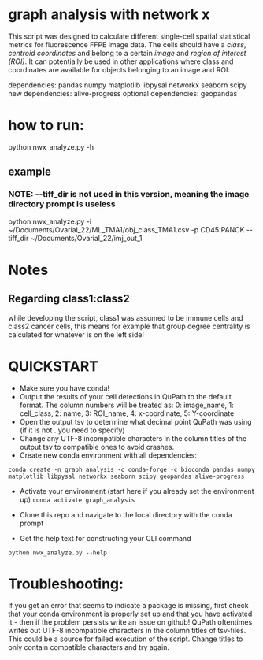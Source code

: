 # graph analysis with network x
This script was designed to calculate different single-cell spatial statistical metrics for fluorescence FFPE image data. The cells should have a _class_, _centroid coordinates_ and belong to a certain _image_ and _region of interest (ROI)_. It can potentially be used in other applications where class and coordinates are available for objects belonging to an image and ROI.

dependencies: pandas numpy matplotlib libpysal networkx seaborn scipy
new dependencies: alive-progress
optional dependencies: geopandas

# how to run:

python nwx_analyze.py -h

## example
### NOTE: --tiff_dir is not used in this version, meaning the image directory prompt is useless
python nwx_analyze.py -i ~/Documents/Ovarial_22/ML_TMA1/obj_class_TMA1.csv -p CD45:PANCK --tiff_dir ~/Documents/Ovarial_22/imj_out_1

# Notes

## Regarding class1:class2
while developing the script, class1 was assumed to be immune cells and class2 cancer cells, this means for example that group degree centrality is calculated for whatever is on the left side!

# QUICKSTART
* Make sure you have conda!
* Output the results of your cell detections in QuPath to the default format. The column numbers will be treated as: 0: image_name, 1: cell_class, 2: name, 3: ROI_name, 4: x-coordinate, 5: Y-coordinate
* Open the output tsv to determine what decimal point QuPath was using (if it is not . you need to specify)
* Change any UTF-8 incompatible characters in the column titles of the output tsv to compatible ones to avoid crashes.
* Create new conda environment with all dependencies:

```
conda create -n graph_analysis -c conda-forge -c bioconda pandas numpy matplotlib libpysal networkx seaborn scipy geopandas alive-progress
```

* Activate your environment (start here if you already set the environment up)
```conda activate graph_analysis ```

* Clone this repo and navigate to the local directory with the conda prompt

* Get the help text for constructing your CLI command

```python nwx_analyze.py --help ```

# Troubleshooting:
If you get an error that seems to indicate a package is missing, first check that your conda environment is properly set up and that you have activated it - then if the problem persists write an issue on github!
QuPath oftentimes writes out UTF-8 incompatible characters in the column titles of tsv-files. This could be a source for failed execution of the script. Change titles to only contain compatible characters and try again.
